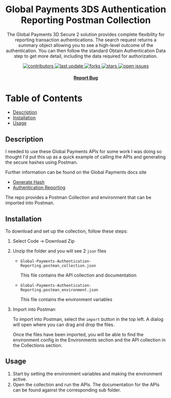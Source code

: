 <div align="center">

  <h1>Global Payments 3DS Authentication Reporting Postman Collection</h1>
  
  <p>
    The Global Payments 3D Secure 2 solution provides complete flexibility for reporting transaction authentications. The search request returns a summary object allowing you to see a high-level outcome of the authentication. You can then follow the standard Obtain Authentication Data step to get more detail, including the data required for authorization.

  </p>

<!-- Badges -->
<p>
<a href="https://github.com/craigashields/global-payments-3ds-auth-search-postman-collection/graphs/contributors">
    <img src="https://img.shields.io/github/contributors/craigashields/global-payments-3ds-auth-search-postman-collection" alt="contributors" />
</a>
<a href="">
    <img src="https://img.shields.io/github/last-commit/craigashields/global-payments-3ds-auth-search-postman-collection" alt="last update" />
</a>
<a href="https://github.com/craigashields/global-payments-3ds-auth-search-postman-collection/network/members">
    <img src="https://img.shields.io/github/forks/craigashields/global-payments-3ds-auth-search-postman-collection" alt="forks" />
</a>
<a href="https://github.com/craigashields/global-payments-3ds-auth-search-postman-collection/stargazers">
    <img src="https://img.shields.io/github/stars/craigashields/global-payments-3ds-auth-search-postman-collection" alt="stars" />
</a>
<a href="https://github.com/craigashields/global-payments-3ds-auth-search-postman-collection/issues/">
    <img src="https://img.shields.io/github/issues/craigashields/global-payments-3ds-auth-search-postman-collection" alt="open issues" />
</a>
</p>  
<h4>
    <a href="https://github.com/craigashields/global-payments-3ds-auth-search-postman-collection/issues/">Report Bug</a>
  </h4>
</div>

# Table of Contents

- [Description](#description)
- [Installation](#installation)
- [Usage](#usage)

## Description

I needed to use these Global Payments APIs for some work I was doing so thought I'd put this up as a quick example of calling the APIs and generating the secure hashes using Postman.

Further information can be found on the Global Payments docs site

- [Generate Hash](https://developer.globalpay.com/api/3d-secure-two#generate-hash)
- [Authentication Reporting](https://developer.globalpay.com/ecommerce/3d-secure-version2/authentication-reporting)

The repo provides a Postman Collection and environment that can be imported into Postman.

## Installation

To download and set up the collection, follow these steps:

1. Select Code -> Download Zip

2. Unzip the folder and you will see 2 `json` files

   - `Global-Payments-Authentication-Reporting.postman_collection.json`

     This file contains the API collection and documentation

   - `Global-Payments-Authentication-Reporting.postman_environment.json`

     This file contains the environment variables

3. Import into Postman

   To import into Postman, select the `import` button in the top left. A dialog will open where
   you can drag and drop the files.

   Once the files have been imported, you will be able to find the environment config in the Environments section
   and the API collection in the Collections section.

## Usage

1. Start by setting the environment variables and making the environment active.
2. Open the collection and run the APIs. The documentation for the APIs can be found against the corresponding sub folder.
